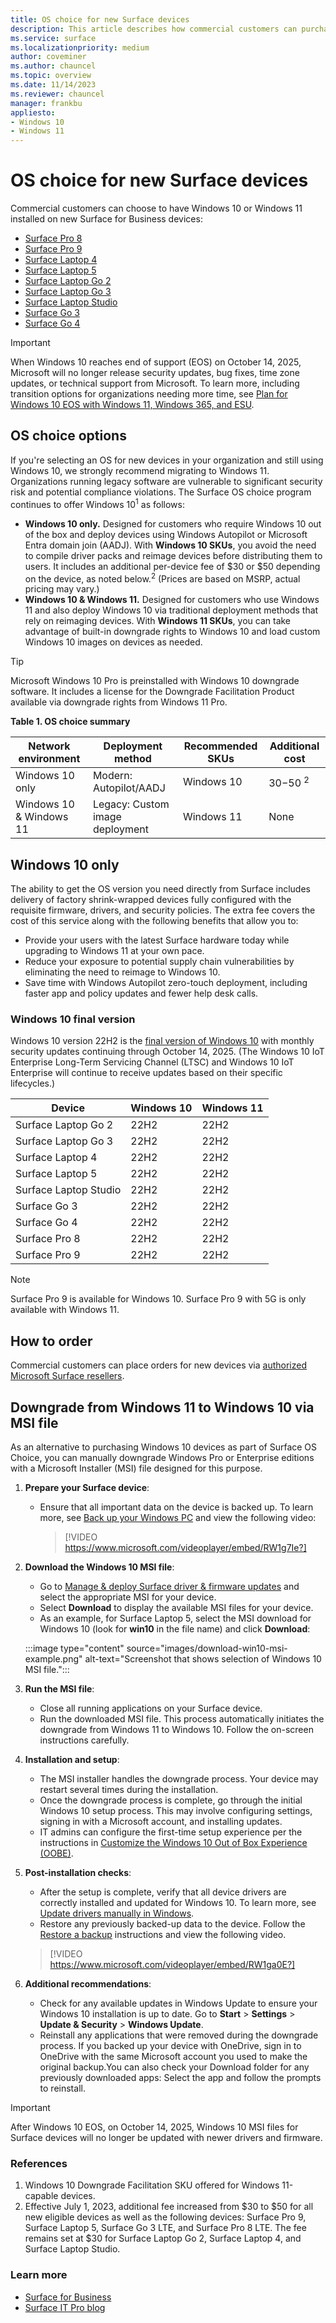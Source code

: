 ```yaml
---
title: OS choice for new Surface devices
description: This article describes how commercial customers can purchase new Surface for Business devices with Windows 10 or Windows 11. 
ms.service: surface
ms.localizationpriority: medium
author: coveminer
ms.author: chauncel
ms.topic: overview
ms.date: 11/14/2023
ms.reviewer: chauncel
manager: frankbu
appliesto:
- Windows 10
- Windows 11
---
```


# OS choice for new Surface devices

Commercial customers can choose to have Windows 10 or Windows 11 installed on new Surface for Business devices:

- [Surface Pro 8](https://www.microsoft.com/surface/business/surface-pro-8)
- [Surface Pro 9](https://www.microsoft.com/surface/business/surface-pro-9)
- [Surface Laptop 4](https://www.microsoft.com/surface/business/surface-laptop-4)
- [Surface Laptop 5](https://www.microsoft.com/d/surface-laptop-5)
- [Surface Laptop Go 2](https://www.microsoft.com/surface/business/surface-laptop-go-2)
- [Surface Laptop Go 3](https://www.microsoft.com/surface/business/surface-laptop-go-3)
- [Surface Laptop Studio](https://www.microsoft.com/surface/business/surface-laptop-studio)
- [Surface Go 3](https://www.microsoft.com/surface/business/surface-go-3)
- [Surface Go 4](https://www.microsoft.com/surface/business/surface-go-4)

> [!IMPORTANT]
> When Windows 10 reaches end of support (EOS) on October 14, 2025, Microsoft will no longer release security updates, bug fixes, time zone updates, or technical support from Microsoft. To learn more, including transition options for organizations needing more time, see [Plan for Windows 10 EOS with Windows 11, Windows 365, and ESU](https://techcommunity.microsoft.com/t5/windows-it-pro-blog/plan-for-windows-10-eos-with-windows-11-windows-365-and-esu/ba-p/4000414). 

## OS choice options

If you're selecting an OS for new devices in your organization and still using Windows 10, we strongly recommend migrating to Windows 11. Organizations running legacy software are vulnerable to significant security risk and potential compliance violations. The Surface OS choice program continues to offer Windows 10<sup>1</sup> as follows:

- **Windows 10 only.** Designed for customers who require Windows 10 out of the box and deploy devices using Windows Autopilot or Microsoft Entra domain join (AADJ). With **Windows 10 SKUs**, you avoid the need to compile driver packs and reimage devices before distributing them to users. It includes an additional per-device fee of $30 or $50 depending on the device, as noted below.<sup>2</sup> (Prices are based on MSRP, actual pricing may vary.)
- **Windows 10 & Windows 11.** Designed for customers who use Windows 11 and also deploy Windows 10 via traditional deployment methods that rely on reimaging devices. With **Windows 11 SKUs**, you can take advantage of built-in downgrade rights to Windows 10 and load custom Windows 10 images on devices as needed.

> [!TIP]
> Microsoft Windows 10 Pro is preinstalled with Windows 10 downgrade software. It includes a license for the Downgrade Facilitation Product available via downgrade rights from Windows 11 Pro. 

**Table 1. OS choice summary**

| Network environment     | Deployment method               | Recommended SKUs | Additional cost |
| ----------------------- | ------------------------------- | ---------------- | --------------- |
| Windows 10 only         | Modern: Autopilot/AADJ          | Windows 10       | $30-$50 <sup>2</sup>        |
| Windows 10 & Windows 11 | Legacy: Custom image deployment | Windows 11       | None            |

## Windows 10 only

The ability to get the OS version you need directly from Surface includes delivery of factory shrink-wrapped devices fully configured with the requisite firmware, drivers, and security policies. The extra fee covers the cost of this service along with the following benefits that allow you to:

- Provide your users with the latest Surface hardware today while upgrading to Windows 11 at your own pace.
- Reduce your exposure to potential supply chain vulnerabilities by eliminating the need to reimage to Windows 10.
- Save time with Windows Autopilot zero-touch deployment, including faster app and policy updates and fewer help desk calls.

### Windows 10 final version 

Windows 10 version 22H2 is the [final version of Windows 10](/windows/release-health/release-information) with monthly security updates continuing through October 14, 2025. (The Windows 10 IoT Enterprise Long-Term Servicing Channel (LTSC) and Windows 10 IoT Enterprise will continue to receive updates based on their specific lifecycles.)


|      Device           | Windows 10 | Windows 11 |
| --------------------- | ---------- | ---------- |
| Surface Laptop Go 2   | 22H2       | 22H2       |
| Surface Laptop Go 3   | 22H2       | 22H2       |
| Surface Laptop 4      | 22H2       | 22H2       |
| Surface Laptop 5      | 22H2       | 22H2       |
| Surface Laptop Studio | 22H2       | 22H2       |
| Surface Go 3          | 22H2       | 22H2       |
| Surface Go 4          | 22H2       | 22H2       |
| Surface Pro 8         | 22H2       | 22H2       |
| Surface Pro 9         | 22H2       | 22H2       |

> [!NOTE]
> Surface Pro 9 is available for Windows 10. Surface Pro 9 with 5G is only available with Windows 11. 

## How to order

Commercial customers can place orders for new devices via [authorized Microsoft Surface resellers](https://www.microsoft.com/surface/business/where-to-buy-microsoft-surface).


## Downgrade from Windows 11 to Windows 10 via MSI file

As an alternative to purchasing Windows 10 devices as part of Surface OS Choice, you can manually downgrade Windows Pro or Enterprise editions with a Microsoft Installer (MSI) file designed for this purpose. 

1. **Prepare your Surface device**:
   - Ensure that all important data on the device is backed up. To learn more, see [Back up your Windows PC](https://support.microsoft.com/en-us/windows/back-up-your-windows-pc-87a81f8a-78fa-456e-b521-ac0560e32338#ID0EBF=Windows_11) and view the following video:

      > [!VIDEO https://www.microsoft.com/videoplayer/embed/RW1g7Ie?]
 

2. **Download the Windows 10 MSI file**:
   - Go to [Manage & deploy Surface driver & firmware updates](/surface/manage-surface-driver-and-firmware-updates#download-msi-files) and select the appropriate MSI for your device. 
   - Select **Download** to display the available MSI files for your device. 
   - As an example, for Surface Laptop 5, select the MSI download for Windows 10 (look for **win10** in the file name) and click **Download**:
   
   :::image type="content" source="images/download-win10-msi-example.png" alt-text="Screenshot that shows selection of Windows 10 MSI file.":::
   
3. **Run the MSI file**:
   - Close all running applications on your Surface device.
   - Run the downloaded MSI file. This process automatically initiates the downgrade from Windows 11 to Windows 10. Follow the on-screen instructions carefully.

4. **Installation and setup**:
   - The MSI installer handles the downgrade process. Your device may restart several times during the installation.
   - Once the downgrade process is complete, go through the initial Windows 10 setup process. This may involve configuring settings, signing in with a Microsoft account, and installing updates.
   - IT admins can configure the first-time setup experience per the instructions in [Customize the Windows 10 Out of Box Experience (OOBE)](/windows-hardware/customize/desktop/customize-oobe).

5. **Post-installation checks**:
   - After the setup is complete, verify that all device drivers are correctly installed and updated for Windows 10. To learn more, see [Update drivers manually in Windows](https://support.microsoft.com/windows/update-drivers-manually-in-windows-ec62f46c-ff14-c91d-eead-d7126dc1f7b6).
   - Restore any previously backed-up data to the device. Follow the [Restore a backup](https://support.microsoft.com/windows/back-up-your-windows-pc-87a81f8a-78fa-456e-b521-ac0560e32338#ID0EBF=Windows_10) instructions and view the following video. 

   > [!VIDEO https://www.microsoft.com/videoplayer/embed/RW1ga0E?]

6. **Additional recommendations**:
   - Check for any available updates in Windows Update to ensure your Windows 10 installation is up to date. Go to **Start** > **Settings** > **Update & Security** > **Windows Update**. 
   - Reinstall any applications that were removed during the downgrade process. If you backed up your device with OneDrive, sign in to OneDrive with the same Microsoft account you used to make the original backup.You can also check your Download folder for any previously downloaded apps: Select the app and follow the prompts to reinstall. 

> [!IMPORTANT]
> After Windows 10 EOS, on October 14, 2025, Windows 10 MSI files for Surface devices will no longer be updated with newer drivers and firmware.

### References

1. Windows 10 Downgrade Facilitation SKU offered for Windows 11-capable devices.  
2. Effective July 1, 2023, additional fee increased from $30 to $50 for all new eligible devices as well as the following devices: Surface Pro 9, Surface Laptop 5, Surface Go 3 LTE, and Surface Pro 8 LTE. The fee remains set at $30 for Surface Laptop Go 2, Surface Laptop 4, and Surface Laptop Studio.

### Learn more

- [Surface for Business](https://www.microsoft.com/surface/business)
- [Surface IT Pro blog](https://techcommunity.microsoft.com/t5/surface-it-pro-blog/bg-p/SurfaceITPro)
